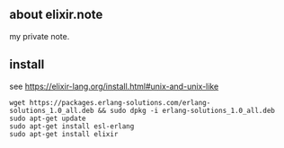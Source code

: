 ## about elixir.note

my private note.

## install

see https://elixir-lang.org/install.html#unix-and-unix-like

```[shell]
wget https://packages.erlang-solutions.com/erlang-solutions_1.0_all.deb && sudo dpkg -i erlang-solutions_1.0_all.deb
sudo apt-get update
sudo apt-get install esl-erlang
sudo apt-get install elixir
```


